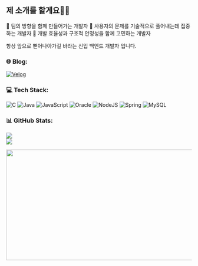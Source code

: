 ## 제 소개를 할게요🙋‍♀️
🧭 팀의 방향을 함께 만들어가는 개발자
🤔 사용자의 문제를 기술적으로 풀어내는데 집중하는 개발자
🔧 개발 효율성과 구조적 안정성을 함께 고민하는 개발자

항상 앞으로 뻗어나아가길 바라는 신입 백엔드 개발자 입니다. 

### 🌐 Blog:
[![Velog](https://img.shields.io/badge/Velog-%#20C997.svg?logo=Velog&logoColor=white)](https://instagram.com/hurricane8533) 

### 💻 Tech Stack:
![C](https://img.shields.io/badge/c-%2300599C.svg?style=for-the-badge&logo=c&logoColor=white) ![Java](https://img.shields.io/badge/java-%23ED8B00.svg?style=for-the-badge&logo=openjdk&logoColor=white) ![JavaScript](https://img.shields.io/badge/javascript-%23323330.svg?style=for-the-badge&logo=javascript&logoColor=%23F7DF1E) ![Oracle](https://img.shields.io/badge/Oracle-F80000?style=for-the-badge&logo=oracle&logoColor=white) ![NodeJS](https://img.shields.io/badge/node.js-6DA55F?style=for-the-badge&logo=node.js&logoColor=white) ![Spring](https://img.shields.io/badge/spring-%236DB33F.svg?style=for-the-badge&logo=spring&logoColor=white) ![MySQL](https://img.shields.io/badge/mysql-4479A1.svg?style=for-the-badge&logo=mysql&logoColor=white)
### 📊 GitHub Stats:
![](https://github-readme-stats.vercel.app/api?username=niki8533&theme=tokyonight&hide_border=false&include_all_commits=false&count_private=false)<br/>
![](https://github-readme-streak-stats.herokuapp.com/?user=niki8533&theme=tokyonight&hide_border=false)<br/>

<!-- Proudly created with GPRM ( https://gprm.itsvg.in ) -->

<a href="https://github.com/devxb/gitanimals">
<img
  src="https://render.gitanimals.org/farms/niki8533"
  width="600"
  height="300"
/>
</a>
